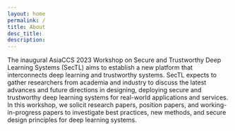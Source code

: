 ```yaml
---
layout: home
permalink: /
title: About
desc_title: 
description: 
---
```


The inaugural AsiaCCS 2023 Workshop on Secure and Trustworthy Deep Learning Systems (SecTL) aims to establish a new platform that interconnects deep learning and trustworthy systems. SecTL expects to gather researchers from academia and industry to discuss the latest advances and future directions in designing, deploying secure and trustworthy deep learning systems for real-world applications and services. In this workshop, we solicit research papers, position papers, and working-in-progress papers to investigate best practices, new methods, and secure design principles for deep learning systems.

